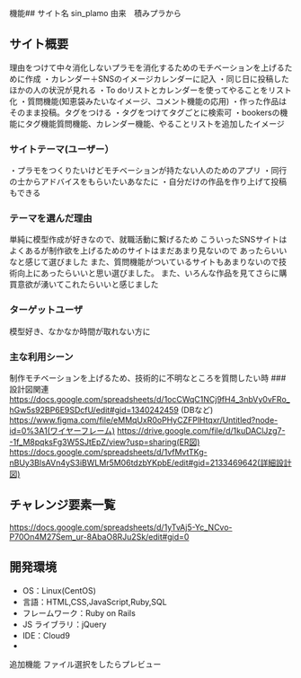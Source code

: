 機能## サイト名
sin_plamo
由来　積みプラから
## サイト概要

理由をつけて中々消化しないプラモを消化するためのモチベーションを上げるために作成
・カレンダー＋SNSのイメージカレンダーに記入
・同じ日に投稿したほかの人の状況が見れる
・To doリストとカレンダーを使ってやることをリスト化
・質問機能(知恵袋みたいなイメージ、コメント機能の応用)
・作った作品はそのまま投稿。タグをつける
・タグをつけてタグごとに検索可
・bookersの機能にタグ機能質問機能、カレンダー機能、やることリストを追加したイメージ
### サイトテーマ(ユーザー）
・プラモをつくりたいけどモチベーションが持たない人のためのアプリ
・同行の士からアドバイスをもらいたいあなたに
・自分だけの作品を作り上げて投稿もできる
### テーマを選んだ理由
単純に模型作成が好きなので、就職活動に繋げるため
こういったSNSサイトはよくあるが制作欲を上げるためのサイトはまだあまり見ないので
あったらいいなと感じて選びました
また、質問機能がついているサイトもあまりないので技術向上にあったらいいと思い選びました。
また、いろんな作品を見てさらに購買意欲が湧いてこれたらいいと感じました


### ターゲットユーザ
模型好き、なかなか時間が取れない方に
### 主な利用シーン
制作モチベーションを上げるため、技術的に不明なところを質問したい時
###設計図関連
https://docs.google.com/spreadsheets/d/1ocCWqC1NCj9fH4_3nbVy0vFRo_hGw5s92BP6E9SDcfU/edit#gid=1340242459 (DBなど)
https://www.figma.com/file/eMMqUxR0oPHyCZFPlHtqxr/Untitled?node-id=0%3A1(ワイヤーフレーム)
https://drive.google.com/file/d/1kuDAClJzg7--1f_M8pqksFg3W5SJtEpZ/view?usp=sharing(ER図)
https://docs.google.com/spreadsheets/d/1vfMvtTKg-nBUy3BlsAVn4yS3iBWLMr5M06tdzbYKpbE/edit#gid=2133469642(詳細設計図)
## チャレンジ要素一覧
https://docs.google.com/spreadsheets/d/1yTvAj5-Yc_NCvo-P70On4M27Sem_ur-8AbaO8RJu2Sk/edit#gid=0
## 開発環境

- OS：Linux(CentOS)
- 言語：HTML,CSS,JavaScript,Ruby,SQL
- フレームワーク：Ruby on Rails
- JS ライブラリ：jQuery
- IDE：Cloud9
- 
追加機能
ファイル選択をしたらプレビュー